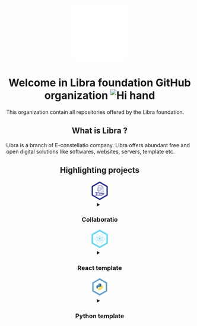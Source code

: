 <div align="center">
    <img src="https://github.com/Libra-foundation/.github/blob/main/profile/resources/puff.svg" alt="Pending on logo" height="150"/>
    <h1>
        Welcome in Libra foundation GitHub organization
    <img src="https://media.giphy.com/media/hvRJCLFzcasrR4ia7z/giphy.gif" alt="Hi hand" width="30px"/>
    </h1>
</div>


<p>
    This organization contain all repositories offered by the Libra foundation.
</p>
<h2 align="center">
    What is Libra ?
</h2>
<p>
    Libra is a branch of E-constellatio company. Libra offers abundant free and open digital solutions like softwares, websites, servers, template etc.
</p>
<div align="center">
    <h2>
        Highlighting projects
    </h2>
</div>
<div align="center">
    <img src="https://github.com/Libra-foundation/.github/blob/main/profile/resources/Collaboratio.svg" alt="Collaboratio" height="50"/>
</div>
<details>
    <summary align="center"><h3>Collaboratio</h3></summary>
    <p>Collaboratio is a pull-together website applied to documentations, diagrams, projects management, etc. Collaboratio was created because no free solution fulfill our requirements. Moreover, we think it's a helpful project for many people. Feel free to contribute :blush:.</p>
</details>
<div align="center">
    <img src="https://github.com/Libra-foundation/.github/blob/main/profile/resources/ReactTemplate.svg" alt="ReactTemplate" height="50"/>
</div>
<details>
    <summary align="center"><h3>React template</h3></summary> 
    <p>React template is a free, reliable and easy to maintain template for react project. Based on `react-scripts`, we configured a set of utility packages that automates most of the annoying work. To help everyone avoid common mistakes and keep the code nice and tidy, we added hardened rules.  This template is particularly useful for newcomers to guide them through the learning of React Typescript with good practices.</p>
</details>
<div align="center">
    <img src="https://github.com/Libra-foundation/.github/blob/main/profile/resources/PythonTemplate.svg" alt="PythonTemplate" height="50"/>
</div>
<details>
    <summary align="center"><h3>Python template</h3></summary>
    <p>It's always difficult to code properly when you start codding with a permissive language. In the same vein as React template, we created Python template, a free and open template for all python projects. Like its namesake, python template embedded advanced linting rules, automates boring work and so on. Very advantageous, this template set boundaries to working team. <br> Moreover, Python template hold branches for specific Python projects, such as a Django branch. A helpful Django template with standardized logs, connection to OAuth2 server, etc.  </p>
</details>
